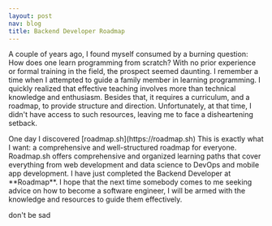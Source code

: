 ```yaml
---
layout: post
nav: blog
title: Backend Developer Roadmap
---
```


<p>
A couple of years ago, I found myself consumed by a burning question: How does one learn programming from scratch? With no prior experience or formal training in the field, the prospect seemed daunting. I remember a time when I attempted to guide a family member in learning programming. I quickly realized that effective teaching involves more than technical knowledge and enthusiasm. Besides that, it requires a curriculum, and a roadmap, to provide structure and direction. Unfortunately, at that time, I didn't have access to such resources, leaving me to face a disheartening setback.
</p>

<p>
One day I discovered [roadmap.sh](https://roadmap.sh) This is exactly what I want: a comprehensive and well-structured roadmap for everyone. Roadmap.sh offers comprehensive and organized learning paths that cover everything from web development and data science to DevOps and mobile app development. I have just completed the Backend Developer at **Roadmap**. I hope that the next time somebody comes to me seeking advice on how to become a software engineer, I will be armed with the knowledge and resources to guide them effectively.
</p>

<p>
don't be sad
</p>
